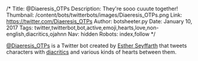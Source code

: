 /*
Title: @Diaeresis_OTPs
Description: They're sooo cuuute together!
Thumbnail: /content/bots/twitterbots/images/Diaeresis_OTPs.png
Link: https://twitter.com/Diaeresis_OTPs
Author: botsheeter.py
Date: January 10, 2017
Tags: twitter,twitterbot,bot,active,emoji,hearts,love,non-english,diacritics,ojahnn
Nav: hidden
Robots: index,follow
*/

[@Diaeresis_OTPs](https://twitter.com/Diaeresis_OTPs) is a Twitter bot created by [Esther Seyffarth](https://twitter.com/ojahnn) that tweets characters with [diacritics](https://en.wikipedia.org/wiki/Diaeresis_(diacritic)) and various kinds of hearts between them.
